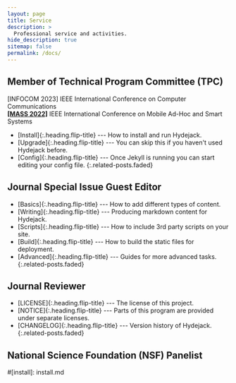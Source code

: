 ```yaml
---
layout: page
title: Service
description: >
  Professional service and activities.
hide_description: true
sitemap: false
permalink: /docs/
---
```


## Member of Technical Program Committee (TPC)
[INFOCOM 2023] IEEE International Conference on Computer Communications\
[**[MASS 2022]**](https://sites.google.com/view/ieee-mass-2022) IEEE International Conference on Mobile Ad-Hoc and Smart Systems

* [Install]{:.heading.flip-title} --- How to install and run Hydejack.
* [Upgrade]{:.heading.flip-title} --- You can skip this if you haven't used Hydejack before.
* [Config]{:.heading.flip-title} --- Once Jekyll is running you can start editing your config file.
{:.related-posts.faded}

## Journal Special Issue Guest Editor
* [Basics]{:.heading.flip-title} --- How to add different types of content.
* [Writing]{:.heading.flip-title} --- Producing markdown content for Hydejack.
* [Scripts]{:.heading.flip-title} --- How to include 3rd party scripts on your site.
* [Build]{:.heading.flip-title} --- How to build the static files for deployment.
* [Advanced]{:.heading.flip-title} --- Guides for more advanced tasks.
{:.related-posts.faded}

## Journal Reviewer
* [LICENSE]{:.heading.flip-title} --- The license of this project.
* [NOTICE]{:.heading.flip-title} --- Parts of this program are provided under separate licenses.
* [CHANGELOG]{:.heading.flip-title} --- Version history of Hydejack.
{:.related-posts.faded}

## National Science Foundation (NSF) Panelist

#[install]: install.md

